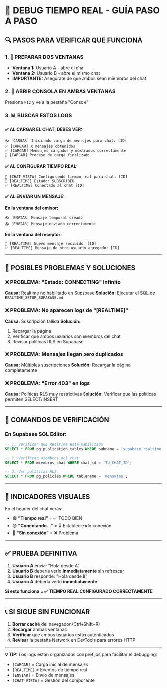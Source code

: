 # 🐛 **DEBUG TIEMPO REAL - GUÍA PASO A PASO**

## **🔍 PASOS PARA VERIFICAR QUE FUNCIONA**

### **1. 📱 PREPARAR DOS VENTANAS**
- **Ventana 1:** Usuario A - abre el chat
- **Ventana 2:** Usuario B - abre el mismo chat
- **IMPORTANTE:** Asegúrate de que ambos sean miembros del chat

### **2. 🔎 ABRIR CONSOLA EN AMBAS VENTANAS**
Presiona `F12` y ve a la pestaña "Console"

### **3. 📊 BUSCAR ESTOS LOGS**

#### **✅ AL CARGAR EL CHAT, DEBES VER:**
```
📥 [CARGAR] Iniciando carga de mensajes para chat: [ID]
✅ [CARGAR] X mensajes obtenidos
✅ [CARGAR] Mensajes cargados y mostrados correctamente
🔄 [CARGAR] Proceso de carga finalizado
```

#### **✅ AL CONFIGURAR TIEMPO REAL:**
```
🔴 [CHAT-VISTA] Configurando tiempo real para chat: [ID]
🔗 [REALTIME] Estado: SUBSCRIBED
✅ [REALTIME] Conectado al chat [ID]
```

#### **✅ AL ENVIAR UN MENSAJE:**
**En la ventana del emisor:**
```
📤 [ENVIAR] Mensaje temporal creado
📤 [ENVIAR] Mensaje enviado correctamente
```

**En la ventana del receptor:**
```
📨 [REALTIME] Nuevo mensaje recibido: [ID]
✅ [REALTIME] Mensaje de otro usuario agregado: [ID]
```

---

## **🚨 POSIBLES PROBLEMAS Y SOLUCIONES**

### **❌ PROBLEMA: "Estado: CONNECTING" infinito**
**Causa:** Realtime no habilitado en Supabase
**Solución:** Ejecutar el SQL de `REALTIME_SETUP_SUPABASE.md`

### **❌ PROBLEMA: No aparecen logs de "[REALTIME]"**
**Causa:** Suscripción fallida
**Solución:** 
1. Recargar la página
2. Verificar que ambos usuarios son miembros del chat
3. Revisar políticas RLS en Supabase

### **❌ PROBLEMA: Mensajes llegan pero duplicados**
**Causa:** Múltiples suscripciones
**Solución:** Recargar la página completamente

### **❌ PROBLEMA: "Error 403" en logs**
**Causa:** Políticas RLS muy restrictivas
**Solución:** Verificar que las políticas permiten SELECT/INSERT

---

## **🔧 COMANDOS DE VERIFICACIÓN**

### **En Supabase SQL Editor:**

```sql
-- 1. Verificar que Realtime está habilitado
SELECT * FROM pg_publication_tables WHERE pubname = 'supabase_realtime';

-- 2. Verificar miembros del chat
SELECT * FROM miembros_chat WHERE chat_id = 'TU_CHAT_ID';

-- 3. Ver políticas RLS
SELECT * FROM pg_policies WHERE tablename = 'mensajes';
```

---

## **🎯 INDICADORES VISUALES**

En el header del chat verás:
- 🟢 **"Tiempo real"** = ✅ TODO BIEN
- 🟡 **"Conectando..."** = ⏳ Estableciendo conexión
- 🔴 **"Sin conexión"** = ❌ Problema

---

## **✅ PRUEBA DEFINITIVA**

1. **Usuario A** envía: "Hola desde A"
2. **Usuario B** debería verlo **inmediatamente** sin refrescar
3. **Usuario B** responde: "Hola desde B"  
4. **Usuario A** debería verlo **inmediatamente**

**Si esto funciona = ✅ TIEMPO REAL CONFIGURADO CORRECTAMENTE**

---

## **📞 SI SIGUE SIN FUNCIONAR**

1. **Borrar caché** del navegador (Ctrl+Shift+R)
2. **Recargar** ambas ventanas
3. **Verificar** que ambos usuarios están autenticados
4. **Revisar** la pestaña Network en DevTools para errores HTTP

---

**💡 TIP:** Los logs están organizados con prefijos para facilitar el debugging:
- `[CARGAR]` = Carga inicial de mensajes
- `[REALTIME]` = Eventos de tiempo real
- `[ENVIAR]` = Envío de mensajes
- `[CHAT-VISTA]` = Gestión del componente 